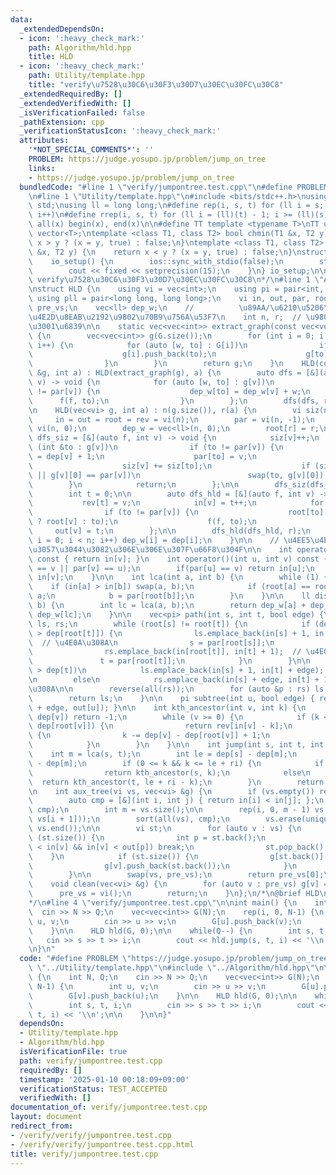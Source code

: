 ```yaml
---
data:
  _extendedDependsOn:
  - icon: ':heavy_check_mark:'
    path: Algorithm/hld.hpp
    title: HLD
  - icon: ':heavy_check_mark:'
    path: Utility/template.hpp
    title: "verify\u7528\u30C6\u30F3\u30D7\u30EC\u30FC\u30C8"
  _extendedRequiredBy: []
  _extendedVerifiedWith: []
  _isVerificationFailed: false
  _pathExtension: cpp
  _verificationStatusIcon: ':heavy_check_mark:'
  attributes:
    '*NOT_SPECIAL_COMMENTS*': ''
    PROBLEM: https://judge.yosupo.jp/problem/jump_on_tree
    links:
    - https://judge.yosupo.jp/problem/jump_on_tree
  bundledCode: "#line 1 \"verify/jumpontree.test.cpp\"\n#define PROBLEM \"https://judge.yosupo.jp/problem/jump_on_tree\"\
    \n#line 1 \"Utility/template.hpp\"\n#include <bits/stdc++.h>\nusing namespace\
    \ std;\nusing ll = long long;\n#define rep(i, s, t) for (ll i = s; i < (ll)(t);\
    \ i++)\n#define rrep(i, s, t) for (ll i = (ll)(t) - 1; i >= (ll)(s); i--)\n#define\
    \ all(x) begin(x), end(x)\n\n#define TT template <typename T>\nTT using vec =\
    \ vector<T>;\ntemplate <class T1, class T2> bool chmin(T1 &x, T2 y) {\n    return\
    \ x > y ? (x = y, true) : false;\n}\ntemplate <class T1, class T2> bool chmax(T1\
    \ &x, T2 y) {\n    return x < y ? (x = y, true) : false;\n}\nstruct io_setup {\n\
    \    io_setup() {\n        ios::sync_with_stdio(false);\n        std::cin.tie(nullptr);\n\
    \        cout << fixed << setprecision(15);\n    }\n} io_setup;\n\n/*\n@brief\
    \ verify\u7528\u30C6\u30F3\u30D7\u30EC\u30FC\u30C8\n*/\n#line 1 \"Algorithm/hld.hpp\"\
    \nstruct HLD {\n    using vi = vec<int>;\n    using pi = pair<int, int>;\n   \
    \ using pll = pair<long long, long long>;\n    vi in, out, par, root, rev, dep,\
    \ pre_vs;\n    vec<ll> dep_w;\n    //          \u89AA/\u6210\u5206\u306Etop/in\u306E\
    \u4E2D\u8EAB\u2192\u9802\u70B9\u756A\u53F7\n    int n, r;  // \u9802\u70B9\u6570\
    \u3001\u6839\n\n    static vec<vec<int>> extract_graph(const vec<vec<pll>> &G)\
    \ {\n        vec<vec<int>> g(G.size());\n        for (int i = 0; i < int(G.size());\
    \ i++) {\n            for (auto [w, to] : G[i])\n                if (i < to) {\n\
    \                    g[i].push_back(to);\n                    g[to].push_back(i);\n\
    \                }\n        }\n        return g;\n    }\n    HLD(const vec<vec<pll>>\
    \ &g, int a) : HLD(extract_graph(g), a) {\n        auto dfs = [&](auto f, int\
    \ v) -> void {\n            for (auto [w, to] : g[v])\n                if (to\
    \ != par[v]) {\n                    dep_w[to] = dep_w[v] + w;\n              \
    \      f(f, to);\n                }\n        };\n        dfs(dfs, r);\n    }\n\
    \n    HLD(vec<vi> g, int a) : n(g.size()), r(a) {\n        vi siz(n, 0);\n   \
    \     in = out = root = rev = vi(n);\n        par = vi(n, -1);\n        dep =\
    \ vi(n, 0);\n        dep_w = vec<ll>(n, 0);\n        root[r] = r;\n\n        auto\
    \ dfs_siz = [&](auto f, int v) -> void {\n            siz[v]++;\n            for\
    \ (int &to : g[v])\n                if (to != par[v]) {\n                    dep[to]\
    \ = dep[v] + 1;\n                    par[to] = v;\n                    f(f, to);\n\
    \                    siz[v] += siz[to];\n                    if (siz[to] > siz[g[v][0]]\
    \ || g[v][0] == par[v])\n                        swap(to, g[v][0]);\n        \
    \        }\n            return;\n        };\n\n        dfs_siz(dfs_siz, r);\n\n\
    \        int t = 0;\n\n        auto dfs_hld = [&](auto f, int v) -> void {\n \
    \           rev[t] = v;\n            in[v] = t++;\n            for (int to : g[v])\n\
    \                if (to != par[v]) {\n                    root[to] = (to == g[v][0]\
    \ ? root[v] : to);\n                    f(f, to);\n                }\n       \
    \     out[v] = t;\n        };\n\n        dfs_hld(dfs_hld, r);\n        for (int\
    \ i = 0; i < n; i++) dep_w[i] = dep[i];\n    }\n\n    // \u4EE5\u4E0B\u3001\u6B32\
    \u3057\u3044\u3082\u306E\u306E\u307F\u66F8\u304F\n\n    int operator()(int v)\
    \ const { return in[v]; }\n    int operator()(int u, int v) const {\n        assert(par[u]\
    \ == v || par[v] == u);\n        if(par[u] == v) return in[u];\n        else return\
    \ in[v];\n    }\n\n    int lca(int a, int b) {\n        while (1) {\n        \
    \    if (in[a] > in[b]) swap(a, b);\n            if (root[a] == root[b]) return\
    \ a;\n            b = par[root[b]];\n        }\n    }\n\n    ll dist(int a, int\
    \ b) {\n        int lc = lca(a, b);\n        return dep_w[a] + dep_w[b] - 2 *\
    \ dep_w[lc];\n    }\n\n    vec<pi> path(int s, int t, bool edge) {\n        vec<pi>\
    \ ls, rs;\n        while (root[s] != root[t]) {\n            if (dep[root[s]]\
    \ > dep[root[t]]) {\n                ls.emplace_back(in[s] + 1, in[root[s]]);\
    \  // \u4E0A\u308A\n                s = par[root[s]];\n            } else {\n\
    \                rs.emplace_back(in[root[t]], in[t] + 1);  // \u4E0B\u308A\n \
    \               t = par[root[t]];\n            }\n        }\n\n        if (dep[s]\
    \ > dep[t])\n            ls.emplace_back(in[s] + 1, in[t] + edge);  // \u4E0A\u308A\
    \n        else\n            rs.emplace_back(in[s] + edge, in[t] + 1);  // \u4E0B\
    \u308A\n\n        reverse(all(rs));\n        for (auto &p : rs) ls.push_back(p);\n\
    \        return ls;\n    }\n\n    pi subtree(int u, bool edge) { return pi(in[u]\
    \ + edge, out[u]); }\n\n    int kth_ancestor(int v, int k) {\n        if (k >\
    \ dep[v]) return -1;\n        while (v >= 0) {\n            if (k <= dep[v] -\
    \ dep[root[v]]) {\n                return rev[in[v] - k];\n            } else\
    \ {\n                k -= dep[v] - dep[root[v]] + 1;\n                v = par[root[v]];\n\
    \            }\n        }\n    }\n\n    int jump(int s, int t, int k) {\n    \
    \    int m = lca(s, t);\n        int le = dep[s] - dep[m];\n        int ri = dep[t]\
    \ - dep[m];\n        if (0 <= k && k <= le + ri) {\n            if (k < le)\n\
    \                return kth_ancestor(s, k);\n            else\n              \
    \  return kth_ancestor(t, le + ri - k);\n        }\n        return -1;\n    }\n\
    \n    int aux_tree(vi vs, vec<vi> &g) {\n        if (vs.empty()) return -1;\n\n\
    \        auto cmp = [&](int i, int j) { return in[i] < in[j]; };\n        sort(all(vs),\
    \ cmp);\n        int m = vs.size();\n\n        rep(i, 0, m - 1) vs.push_back(lca(vs[i],\
    \ vs[i + 1]));\n        sort(all(vs), cmp);\n        vs.erase(unique(all(vs)),\
    \ vs.end());\n\n        vi st;\n        for (auto v : vs) {\n            while\
    \ (st.size()) {\n                int p = st.back();\n                if (in[p]\
    \ < in[v] && in[v] < out[p]) break;\n                st.pop_back();\n        \
    \    }\n            if (st.size()) {\n                g[st.back()].push_back(v);\n\
    \                g[v].push_back(st.back());\n            }\n            st.push_back(v);\n\
    \        }\n\n        swap(vs, pre_vs);\n        return pre_vs[0];\n    }\n\n\
    \    void clean(vec<vi> &g) {\n        for (auto v : pre_vs) g[v] = vi();\n  \
    \      pre_vs = vi();\n        return;\n    }\n};\n/*\n@brief HLD\n@docs doc/hld.md\n\
    */\n#line 4 \"verify/jumpontree.test.cpp\"\n\nint main() {\n    int N, Q;\n  \
    \  cin >> N >> Q;\n    vec<vec<int>> G(N);\n    rep(i, 0, N-1) {\n        int\
    \ u, v;\n        cin >> u >> v;\n        G[u].push_back(v);\n        G[v].push_back(u);\n\
    \    }\n\n    HLD hld(G, 0);\n\n    while(Q--) {\n        int s, t, i;\n     \
    \   cin >> s >> t >> i;\n        cout << hld.jump(s, t, i) << '\\n';\n\n    }\n\
    \n}\n"
  code: "#define PROBLEM \"https://judge.yosupo.jp/problem/jump_on_tree\"\n#include\
    \ \"../Utility/template.hpp\"\n#include \"../Algorithm/hld.hpp\"\n\nint main()\
    \ {\n    int N, Q;\n    cin >> N >> Q;\n    vec<vec<int>> G(N);\n    rep(i, 0,\
    \ N-1) {\n        int u, v;\n        cin >> u >> v;\n        G[u].push_back(v);\n\
    \        G[v].push_back(u);\n    }\n\n    HLD hld(G, 0);\n\n    while(Q--) {\n\
    \        int s, t, i;\n        cin >> s >> t >> i;\n        cout << hld.jump(s,\
    \ t, i) << '\\n';\n\n    }\n\n}"
  dependsOn:
  - Utility/template.hpp
  - Algorithm/hld.hpp
  isVerificationFile: true
  path: verify/jumpontree.test.cpp
  requiredBy: []
  timestamp: '2025-01-10 00:18:09+09:00'
  verificationStatus: TEST_ACCEPTED
  verifiedWith: []
documentation_of: verify/jumpontree.test.cpp
layout: document
redirect_from:
- /verify/verify/jumpontree.test.cpp
- /verify/verify/jumpontree.test.cpp.html
title: verify/jumpontree.test.cpp
---
```

